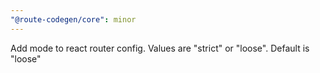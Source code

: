 ```yaml
---
"@route-codegen/core": minor
---
```


Add mode to react router config. Values are "strict" or "loose". Default is "loose"

